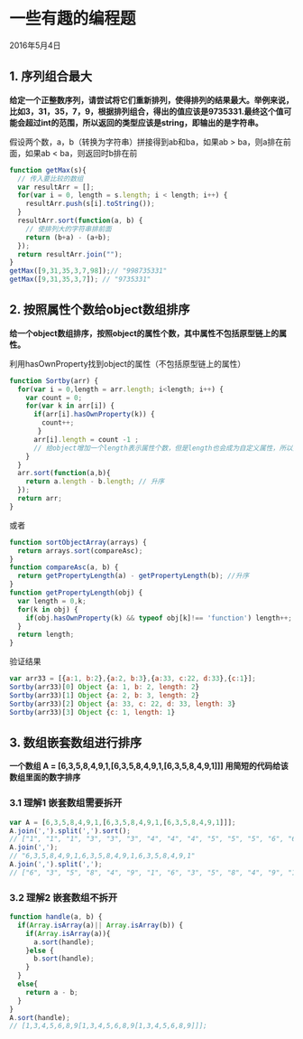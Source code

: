 # 一些有趣的编程题

2016年5月4日


## 1. 序列组合最大

**给定一个正整数序列，请尝试将它们重新排列，使得排列的结果最大。举例来说，比如3，31，35，7，9，根据排列组合，得出的值应该是9735331.最终这个值可能会超过int的范围，所以返回的类型应该是string，即输出的是字符串。**

假设两个数，a，b（转换为字符串）拼接得到ab和ba，如果ab > ba，则a排在前面，如果ab < ba，则返回时b排在前

```javascript
function getMax(s){
  // 传入要比较的数组
  var resultArr = [];
  for(var i = 0, length = s.length; i < length; i++) {
    resultArr.push(s[i].toString());
  }
  resultArr.sort(function(a, b) {
    // 使排列大的字符串排前面
    return (b+a) - (a+b);
  });
  return resultArr.join("");
}
getMax([9,31,35,3,7,98]);// "998735331"
getMax([9,31,35,3,7]); // "9735331"
```

## 2. 按照属性个数给object数组排序

**给一个object数组排序，按照object的属性个数，其中属性不包括原型链上的属性。**

利用hasOwnProperty找到object的属性（不包括原型链上的属性）

```javascript
function Sortby(arr) {
  for(var i = 0,length = arr.length; i<length; i++) {
    var count = 0;
    for(var k in arr[i]) {
      if(arr[i].hasOwnProperty(k)) {
        count++;
       }
      arr[i].length = count -1 ; 
      // 给object增加一个length表示属性个数，但是length也会成为自定义属性，所以要-1
    }
  }
  arr.sort(function(a,b){
    return a.length - b.length; // 升序
  });
  return arr;
}
```

或者

```javascript
function sortObjectArray(arrays) {
  return arrays.sort(compareAsc);
}
function compareAsc(a, b) {
  return getPropertyLength(a) - getPropertyLength(b); //升序
}
function getPropertyLength(obj) {
  var length = 0,k;
  for(k in obj) {
    if(obj.hasOwnProperty(k) && typeof obj[k]!== 'function') length++;
  }
  return length;
}
```

验证结果

```javascript
var arr33 = [{a:1, b:2},{a:2, b:3},{a:33, c:22, d:33},{c:1}];
Sortby(arr33)[0] Object {a: 1, b: 2, length: 2}
Sortby(arr33)[1] Object {a: 2, b: 3, length: 2}
Sortby(arr33)[2] Object {a: 33, c: 22, d: 33, length: 3}
Sortby(arr33)[3] Object {c: 1, length: 1}
```

## 3. 数组嵌套数组进行排序

**一个数组 A = [6,3,5,8,4,9,1,[6,3,5,8,4,9,1,[6,3,5,8,4,9,1]]] 用简短的代码给该数组里面的数字排序**

### 3.1 理解1 嵌套数组需要拆开

```javascript
var A = [6,3,5,8,4,9,1,[6,3,5,8,4,9,1,[6,3,5,8,4,9,1]]];
A.join(',').split(',').sort();
// ["1", "1", "1", "3", "3", "3", "4", "4", "4", "5", "5", "5", "6", "6", "6", "8", "8", "8", "9", "9", "9"]
A.join(',');
// "6,3,5,8,4,9,1,6,3,5,8,4,9,1,6,3,5,8,4,9,1"
A.join(',').split(',');
// ["6", "3", "5", "8", "4", "9", "1", "6", "3", "5", "8", "4", "9", "1", "6", "3", "5", "8", "4", "9", "1"]
```

### 3.2 理解2 嵌套数组不拆开

```javascript
function handle(a, b) {
  if(Array.isArray(a)|| Array.isArray(b)) {
    if(Array.isArray(a)){
      a.sort(handle);
    }else {
      b.sort(handle);
    }
  }
  else{
    return a - b;
  }
}
A.sort(handle);
// [1,3,4,5,6,8,9[1,3,4,5,6,8,9[1,3,4,5,6,8,9]]];
```